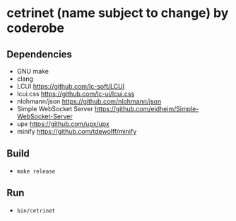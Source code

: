 # cetrinet (name subject to change) by coderobe

## Dependencies
- GNU make
- clang
- LCUI https://github.com/lc-soft/LCUI
- lcui.css https://github.com/lc-ui/lcui.css
- nlohmann/json https://github.com/nlohmann/json
- Simple WebSocket Server https://github.com/eidheim/Simple-WebSocket-Server
- upx https://github.com/upx/upx
- minify https://github.com/tdewolff/minify

## Build
- `make release`

## Run
- `bin/cetrinet`
